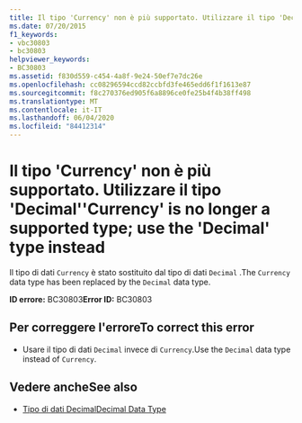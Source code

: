 ```yaml
---
title: Il tipo 'Currency' non è più supportato. Utilizzare il tipo 'Decimal'
ms.date: 07/20/2015
f1_keywords:
- vbc30803
- bc30803
helpviewer_keywords:
- BC30803
ms.assetid: f830d559-c454-4a8f-9e24-50ef7e7dc26e
ms.openlocfilehash: cc08296594ccd82ccbfd3fe465edd6f1f1613e87
ms.sourcegitcommit: f8c270376ed905f6a8896ce0fe25b4f4b38ff498
ms.translationtype: MT
ms.contentlocale: it-IT
ms.lasthandoff: 06/04/2020
ms.locfileid: "84412314"
---
```

# <a name="currency-is-no-longer-a-supported-type-use-the-decimal-type-instead"></a><span data-ttu-id="0c73d-102">Il tipo 'Currency' non è più supportato. Utilizzare il tipo 'Decimal'</span><span class="sxs-lookup"><span data-stu-id="0c73d-102">'Currency' is no longer a supported type; use the 'Decimal' type instead</span></span>
<span data-ttu-id="0c73d-103">Il tipo di dati `Currency` è stato sostituito dal tipo di dati `Decimal` .</span><span class="sxs-lookup"><span data-stu-id="0c73d-103">The `Currency` data type has been replaced by the `Decimal` data type.</span></span>  
  
 <span data-ttu-id="0c73d-104">**ID errore:** BC30803</span><span class="sxs-lookup"><span data-stu-id="0c73d-104">**Error ID:** BC30803</span></span>  
  
## <a name="to-correct-this-error"></a><span data-ttu-id="0c73d-105">Per correggere l'errore</span><span class="sxs-lookup"><span data-stu-id="0c73d-105">To correct this error</span></span>  
  
- <span data-ttu-id="0c73d-106">Usare il tipo di dati `Decimal` invece di `Currency`.</span><span class="sxs-lookup"><span data-stu-id="0c73d-106">Use the `Decimal` data type instead of `Currency`.</span></span>  
  
## <a name="see-also"></a><span data-ttu-id="0c73d-107">Vedere anche</span><span class="sxs-lookup"><span data-stu-id="0c73d-107">See also</span></span>

- [<span data-ttu-id="0c73d-108">Tipo di dati Decimal</span><span class="sxs-lookup"><span data-stu-id="0c73d-108">Decimal Data Type</span></span>](../language-reference/data-types/decimal-data-type.md)
